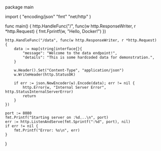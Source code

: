 package main

import (
	"encoding/json"
	"fmt"
	"net/http"
)

func main() {
	http.HandleFunc("/", func(w http.ResponseWriter, r *http.Request) {
		fmt.Fprintf(w, "Hello, Docker!")
	})

	http.HandleFunc("/data", func(w http.ResponseWriter, r *http.Request) {
		data := map[string]interface{}{
			"message": "Welcome to the data endpoint!",
			"details": "This is some hardcoded data for demonstration.",
		}

		w.Header().Set("Content-Type", "application/json")
		w.WriteHeader(http.StatusOK)

		if err := json.NewEncoder(w).Encode(data); err != nil {
			http.Error(w, "Internal Server Error", http.StatusInternalServerError)
			return
		}
	})

	port := 8080
	fmt.Printf("Starting server on :%d...\n", port)
	err := http.ListenAndServe(fmt.Sprintf(":%d", port), nil)
	if err != nil {
		fmt.Printf("Error: %s\n", err)
	}
}
